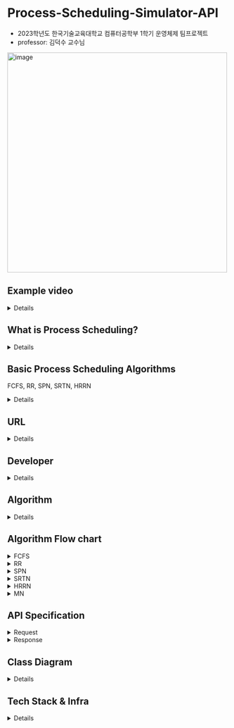 # Process-Scheduling-Simulator-API
- 2023학년도 한국기술교육대학교 컴퓨터공학부 1학기 운영체제 팀프로젝트
- professor: 김덕수 교수님

<img width="500" alt="image" src="https://github.com/Kim-Juwon/Process-Scheduling-Simulator-API/assets/56067949/08adf662-157f-4f11-8302-17e776adf1b7">

## Example video

<details>
  
![Screen-Recording-2023-05-12-at-11 49 29-PM](https://github.com/Kim-Juwon/Process-Scheduling-Simulator-API/assets/56067949/51e43751-9746-4d50-a40a-c114196d1e05)

</details>
  
## What is Process Scheduling?

<details>

- Process 스케줄링은 multi-tasking system에서 여러 프로세스들에 프로세서 할당(dispatch) 순서를 결정하는 작업입니다.
- 목적은 성능 향상에 있습니다.
- 성능 지표는 굉장히 많은 종류가 있으며, 대표적인 지표는 다음과 같습니다.
    - mean response time (평균 응답 시간)
    - throughput (단위 시간당 처리량)
    - resource utilization (단위 시간당 자원 활용도)

</details>

## Basic Process Scheduling Algorithms
FCFS, RR, SPN, SRTN, HRRN

<details>

### `FCFS (First Come First Service)`
- 도착한 순서대로 프로세스를 dispatch
- Non-preemptive 알고리즘

<img width="500" alt="image" src="https://github.com/Kim-Juwon/Process-Scheduling-Simulator-API/assets/56067949/fa866ce9-0043-4706-ae74-97a8756f940d">

- Batch system에 적합
  - 빠른 응답시간보다는 작업 처리에 대한 성능이 더 중요하기 때문
- time-sharing(interactive) system에 부적합
- 장점
  - resource utilization이 높음
    - 불필요한 스케줄링(context switching)이 이루어지지 않아 프로세서가 지속적으로 작업을 수행할 수 있기 때문
- 단점
  - convoy effect가 발생
    - burst time이 긴 프로세스에 의해 다른 프로세스들의 대기시간이 길어지는 현상
  - 평균 respone time이 김
    - convoy effect가 원인   

### `RR (Round Robin)`
- 도착한 순서대로 프로세스를 dispatch 하되, **프로세서 사용 제한 시간(time quantum)** 이 존재
- Preemptive 알고리즘

<img width="500" alt="image" src="https://github.com/Kim-Juwon/Process-Scheduling-Simulator-API/assets/56067949/75b4137b-7bb9-4743-98cc-8400f43a2dce">

- running 상태의 프로세스중 time quantum이 만료된 프로세스가 있고, ready 상태의 프로세스가 있다면 선점
- 장점
  - time-sharing(interavtive) system에 적합
  - 특정 프로세스들의 자원 독점을 방지
- 단점
  - 잦은 context switching으로 인해 overhead가 큼
- time quantum이 시스템 성능을 결정 짓는 핵심 요소
  - very large(infinite) time quantum -> **FCFS**
  - very small time quantum -> processor sharing
    - 사용자는 모든 프로세스가 각각의 프로세서 위에서 실행되는 것처럼 느끼게 됨    
    - (프로세서의 작업 수행 체감 속도) = (프로세서의 실제 작업 속도 * 프로세서의 개수)

### `SPN (Shortest Process Next)`
- burst time이 가장 작은 프로세스를 dispatch
- Non-preemptive 알고리즘

<img width="500" alt="image" src="https://github.com/Kim-Juwon/Process-Scheduling-Simulator-API/assets/56067949/1516050d-6b0e-4b7b-9055-37698828b8a9">

- 장점
  - 프로세스들의 평균 waiting time과 response time이 짧음
  - 시스템 내 프로세스들의 수를 최소화
    - 스케줄링 overhead가 감소하고, 메모리 절약을 할 수 있어 시스템의 효율을 향상시킴
- 단점
  - burst time이 상대적으로 긴 프로세스는 **starvation** 현상이 발생할 수 있음
  - burst time을 예측하기 어려움
    - 예측하기 위한 기법이 필요 

### `SRTN (Shortest Remaining Time Next)`
- SPN을 preemptive 방식으로 변형한 알고리즘
- 잔여 burst time이 running 프로세스보다 더 적은 ready 상태의 프로세스가 있다면 선점

<img width="500" alt="image" src="https://github.com/Kim-Juwon/Process-Scheduling-Simulator-API/assets/56067949/0a9280f3-d9b5-48e3-a6dd-92b63b578ddd">

- 장점
  - SPN의 장점을 극대화
- 단점
  - 잔여 burst time을 계속해서 추적해야 하는 overhead
  - 잦은 context switching으로 인한 overhead
- 위 단점으로 인해 구현 및 사용이 비현실적 

### `HRRN (High Response Ratio Next)`
- SPN + **Aging** concept을 적용한 알고리즘
- Non-preemptive 알고리즘
- Aging concept
  - 프로세스의 waiting time을 고려하여 우선순위 설정
  - response ratio가 가장 높은 프로세스가 가장 우선순위가 높음
    - response ratio: `(WT + BT) / BT`

<img width="500" alt="image" src="https://github.com/Kim-Juwon/Process-Scheduling-Simulator-API/assets/56067949/03632d5a-5954-40a4-9f3c-cf3ad34e420c">

- 장점
  - SPN의 장점을 취하면서도 starvation을 방지함
- 단점
  - ready 상태 프로세스들의 우선순위를 지속적으로 업데이트 필요   
  - burst time 예측 기법 필요   

</details>

## URL

<details>

- Web
  - Service 
    - https://process-scheduler.link
  - Source code
    - https://github.com/BBOXEEEE/Process-Scheduling-Simulator-Web
- API
  - Service 
    - https://api.process-scheduler.link
  - Source code
    - https://github.com/Kim-Juwon/Process-Scheduling-Simulator-API 

</details>
  
## Developer

<details>

- API (algorithm)
  - Juwon Kim
- View (simulator)
  - Sehyun Park
  - Seungdae Cho
  - JuYoung Oh
  
</details>

## Algorithm

<details>

- [FCFS (First-Come-First-Service)](https://ko.wikipedia.org/wiki/%EC%84%A0%EC%9E%85_%EC%84%A0%EC%B2%98%EB%A6%AC_%EC%8A%A4%EC%BC%80%EC%A4%84%EB%A7%81)
- [RR (Round-Robin)](https://ko.wikipedia.org/wiki/%EB%9D%BC%EC%9A%B4%EB%93%9C_%EB%A1%9C%EB%B9%88_%EC%8A%A4%EC%BC%80%EC%A4%84%EB%A7%81)
- [SPN (Shortest-Process-Next)](https://ko.wikipedia.org/wiki/%EC%B5%9C%EB%8B%A8_%EC%9E%91%EC%97%85_%EC%9A%B0%EC%84%A0_%EC%8A%A4%EC%BC%80%EC%A4%84%EB%A7%81)
- [SRTN (Shortest-Remaining-Time-Next)](https://ko.wikipedia.org/wiki/%EC%B5%9C%EC%86%8C_%EC%9E%94%EB%A5%98_%EC%8B%9C%EA%B0%84_%EC%9A%B0%EC%84%A0_%EC%8A%A4%EC%BC%80%EC%A4%84%EB%A7%81)
- [HRRN (High-Response-Ratio-Next)](https://ko.wikipedia.org/wiki/HRRN_%EC%8A%A4%EC%BC%80%EC%A4%84%EB%A7%81)
- [MN (MalNeon-sergeant)](https://sour-microwave-e23.notion.site/1bb774fd863d4763b9286f4b3fdb7dab)

</details>

## Algorithm Flow chart

<details>

<summary> FCFS </summary>

### FCFS (First-Come-First-Service)
![image](https://user-images.githubusercontent.com/56067949/234043216-a8b9fe92-1bed-49a7-bea9-2b6eafd22bcd.png)

</details>

<details>

<summary> RR </summary>

### RR (Round-Robin)
![image](https://user-images.githubusercontent.com/56067949/234043442-f0164844-c077-415f-b9bd-7b75989e3e84.png)

</details>

<details>

<summary> SPN </summary>

### SPN (Shortest-Process-Next)
![image](https://user-images.githubusercontent.com/56067949/234043700-b01184c0-97cd-4385-91e5-b644bf54334b.png)

</details>

<details>

<summary> SRTN </summary>

### SRTN (Shortest-Remaining-Time-Next)
![image](https://github.com/Kim-Juwon/Process-Scheduling-Simulator-API/assets/56067949/581564c9-c491-438e-ad91-8334eae56956)


</details>

<details>

<summary> HRRN </summary>

### HRRN (High-Response-Ratio-Next)
![image](https://user-images.githubusercontent.com/56067949/234043953-283287d2-499d-42c0-bc6f-d7140c91e2d2.png)

</details>

<details>

<summary> MN </summary>

### MN (MalNeon-sergeant)
![image](https://github.com/Kim-Juwon/Process-Scheduling-Simulator-API/assets/56067949/cc3b1672-5b68-4192-920b-e32b86fb1b59)

</details>

## API Specification

<details>

<summary> Request </summary>

## `POST /schedule`
  
### HTTP Body
#### Processes
- `1 <= processes.size() <= 99`
- 프로세스별 property 
  - **name** 
  - **arrivalTime**
  - **workload**
#### Processors
- `1 <= processors.size() <= 15`
- 프로세서별 property 
  - **name**
  - **core**
 
#### Algorithm
- 다음 중 택 1
  - `FCFS`
  - `RR`
  - `SPN`
  - `SRTN`
  - `HRRN`
  - `MN`
 
#### Time quantum
- Round-Robin 알고리즘에서의 프로세스 실행 제한 시간

#### Request JSON Example

```json
{
    "processes": [
        {
            "name": "p1",
            "arrivalTime": 0,
            "workload": 9
        },
        {
            "name": "p2",
            "arrivalTime": 1,
            "workload": 8
        },
        {
            "name": "p3",
            "arrivalTime": 3,
            "workload": 11
        },
        {
            "name": "p4",
            "arrivalTime": 4,
            "workload": 7
        },
        {
            "name": "p5",
            "arrivalTime": 5,
            "workload": 12
        }
    ],
    "processors": [
        {
            "name": "Core1",
            "core": "E"
        }
    ],
    "algorithm": "RR",
    "timeQuantum": 2
}
```

</details>

<details>
<summary> Response </summary>

### HTTP Body
- 시간 구간(n ~ n + 1초)별 상태

#### from
- start time (n)

#### to
- end time (n + 1)

#### Pairs
- [프로세스, 프로세서] pair 리스트
  - 프로세서가 해당 프르세스에 할당되었다는 의미
- pair별 property
  - **processorName**
  - **processName**

#### ProcessorPowerConsumptions
- 프로세서별 누적 전력 소비량
- 프로세서 누적 전력 소비량별 property
  - **processorName**
  - **totalPowerConsumption**

#### TotalPowerConsumption
- 모든 프로세서의 누적 전력 소비량 합

#### Ready queue
- 현재 ready queue 상태 (프로세스 리스트)
- 우선순위순 (앞에서부터)

#### Terminated Processes
- 해당 시간에 종료된 프로세스 리스트
- 프로세스별 property
  - **name**
  - **arrivalTime**
  - **burstTime**
  - **waitingTime**
  - **turnaroundTime**
  - **normalizedTurnaroundTime**

#### Response JSON Example

```json
{
    "statuses": [
        {
            "from": 0,
            "to": 1,
            "pairs": [
                {
                    "processorName": "Core1",
                    "processName": "p1"
                }
            ],
            "processorPowerConsumptions": [
                {
                    "processorName": "Core1",
                    "totalPowerConsumption": 1.1
                }
            ],
            "totalPowerConsumption": 1.1,
            "readyQueue": [],
            "terminatedProcesses": []
        },
        
        ...
        skip
        ...
        
        {
            "from": 6,
            "to": 7,
            "pairs": [
                {
                    "processorName": "Core1",
                    "processName": "p3"
                }
            ],
            "processorPowerConsumptions": [
                {
                    "processorName": "Core1",
                    "totalPowerConsumption": 7.4
                }
            ],
            "totalPowerConsumption": 7.4,
            "readyQueue": [
                "p2",
                "p4",
                "p5"
            ],
            "terminatedProcesses": []
        },
        
        ...
        skip
        ...
        
        {
            "from": 19,
            "to": 20,
            "pairs": [
                {
                    "processorName": "Core1",
                    "processName": "p4"
                }
            ],
            "processorPowerConsumptions": [
                {
                    "processorName": "Core1",
                    "totalPowerConsumption": 21.2
                }
            ],
            "totalPowerConsumption": 21.2
            "readyQueue": [],
            "terminatedProcesses": [
                {
                    "name": "p2",
                    "arrivalTime": 1,
                    "burstTime": 7,
                    "waitingTime": 11,
                    "turnaroundTime": 18,
                    "normalizedTurnaroundTime": 2.57
                }
            ]
        },
        {
            "from": 20,
            "to": 21,
            "pairs": [
                {
                    "processorName": "Core1",
                    "processName": null
                }
            ],
            "processorPowerConsumptions": [
                {
                    "processorName": "Core1",
                    "totalPowerConsumption": 21.2
                }
            ],
            "totalPowerConsumption": 21.2,
            "readyQueue": [],
            "terminatedProcesses": [
                {
                    "name": "p4",
                    "arrivalTime": 5,
                    "burstTime": 5,
                    "waitingTime": 10,
                    "turnaroundTime": 15,
                    "normalizedTurnaroundTime": 3.0
                }
            ]
        }
    ]
}
```

</details>


## Class Diagram

<details>

![image](https://user-images.githubusercontent.com/56067949/236689528-039a3bf0-3cc1-4b5c-a3da-4695438f5bd6.png)

![domain diagram](https://github.com/Kim-Juwon/Process-Scheduling-Simulator-API/assets/56067949/8fc9aa55-769c-4b63-a1eb-255a16bb8ca9)

</details>

## Tech Stack & Infra

<details>

- Language 
  - Java 11
- Framework
  - Spring Boot 2.7.12
- Build tool 
  - Maven
- Infra 
  - AWS EC2
  - Nginx
